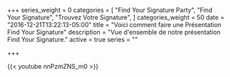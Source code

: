 +++
series_weight = 0
categories = [
  "Find Your Signature Party",
  "Find Your Signature",
  "Trouvez Votre Signature",
]
categories_weight = 50
date = "2016-12-21T13:22:13-05:00"
title = "Voici comment faire une Présentation Find Your Signature"
description = "Vue d'ensemble de notre présentation Find Your Signature."
active = true
series = ""

+++

{{< youtube nnPzmZNS_m0 >}}
